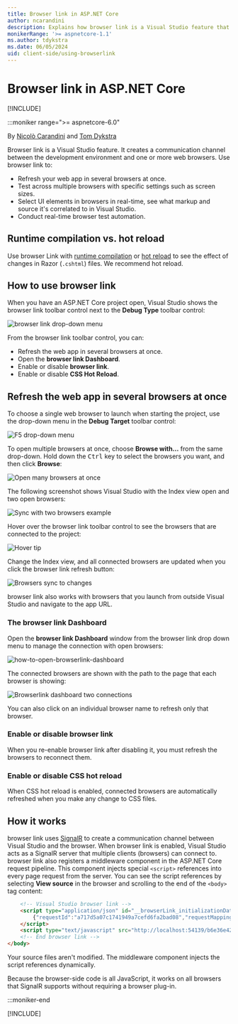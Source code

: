 ```yaml
---
title: Browser link in ASP.NET Core
author: ncarandini
description: Explains how browser link is a Visual Studio feature that links the development environment with one or more web browsers.
monikerRange: '>= aspnetcore-1.1'
ms.author: tdykstra
ms.date: 06/05/2024
uid: client-side/using-browserlink
---
```

# Browser link in ASP.NET Core

[!INCLUDE[](~/includes/not-latest-version.md)]

:::moniker range=">= aspnetcore-6.0"

By [Nicolò Carandini](https://github.com/ncarandini) and [Tom Dykstra](https://github.com/tdykstra)

Browser link is a Visual Studio feature. It creates a communication channel between the development environment and one or more web browsers. Use browser link to:

* Refresh your web app in several browsers at once.
* Test across multiple browsers with specific settings such as screen sizes.
* Select UI elements in browsers in real-time, see what markup and source it's correlated to in Visual Studio.
* Conduct real-time browser test automation.

## Runtime compilation vs. hot reload

Use browser Link with [runtime compilation](xref:mvc/views/view-compilation) or [hot reload](xref:test/hot-reload) to see the effect of changes in Razor (`.cshtml`) files. We recommend hot reload.

## How to use browser link

When you have an ASP.NET Core project open, Visual Studio shows the browser link toolbar control next to the **Debug Type** toolbar control:

![browser link drop-down menu](~/client-side/using-browserlink/_static/browserLink-dropdown-menu.png)

From the browser link toolbar control, you can:

* Refresh the web app in several browsers at once.
* Open the **browser link Dashboard**.
* Enable or disable **browser link**.
* Enable or disable **CSS Hot Reload**.

## Refresh the web app in several browsers at once

To choose a single web browser to launch when starting the project, use the drop-down menu in the **Debug Target** toolbar control:

![F5 drop-down menu](~/client-side/using-browserlink/_static/debug-target-dropdown-menu.png)

To open multiple browsers at once, choose **Browse with...** from the same drop-down. Hold down the <kbd>Ctrl</kbd> key to select the browsers you want, and then click **Browse**:

![Open many browsers at once](~/client-side/using-browserlink/_static/open-many-browsers-at-once.png)

The following screenshot shows Visual Studio with the Index view open and two open browsers:

![Sync with two browsers example](~/client-side/using-browserlink/_static/sync-with-two-browsers-example.png)

Hover over the browser link toolbar control to see the browsers that are connected to the project:

![Hover tip](~/client-side/using-browserlink/_static/hoover-tip.png)

Change the Index view, and all connected browsers are updated when you click the browser link refresh button:

![Browsers sync to changes](~/client-side/using-browserlink/_static/browsers-sync-to-changes.png)

browser link also works with browsers that you launch from outside Visual Studio and navigate to the app URL.

### The browser link Dashboard

Open the **browser link Dashboard** window from the browser link drop down menu to manage the connection with open browsers:

![how-to-open-browserlink-dashboard](~/client-side/using-browserlink/_static/open-browserlink-dashboard.png)

The connected browsers are shown with the path to the page that each browser is showing:

![Browserlink dashboard two connections](~/client-side/using-browserlink/_static/browserlink-dashboard-two-connections.png)

You can also click on an individual browser name to refresh only that browser.

### Enable or disable browser link

When you re-enable browser link after disabling it, you must refresh the browsers to reconnect them.

### Enable or disable CSS hot reload

When CSS hot reload is enabled, connected browsers are automatically refreshed when you make any change to CSS files.

## How it works

browser link uses [SignalR](xref:signalr/introduction) to create a communication channel between Visual Studio and the browser. When browser link is enabled, Visual Studio acts as a SignalR server that multiple clients (browsers) can connect to. browser link also registers a middleware component in the ASP.NET Core request pipeline. This component injects special `<script>` references into every page request from the server. You can see the script references by selecting **View source** in the browser and scrolling to the end of the `<body>` tag content:

```html
    <!-- Visual Studio browser link -->
    <script type="application/json" id="__browserLink_initializationData">
        {"requestId":"a717d5a07c1741949a7cefd6fa2bad08","requestMappingFromServer":false}
    </script>
    <script type="text/javascript" src="http://localhost:54139/b6e36e429d034f578ebccd6a79bf19bf/browserLink" async="async"></script>
    <!-- End browser link -->
</body>
```

Your source files aren't modified. The middleware component injects the script references dynamically.

Because the browser-side code is all JavaScript, it works on all browsers that SignalR supports without requiring a browser plug-in.

:::moniker-end

[!INCLUDE[](~/client-side/using-browserlink/includes/using-browserlink-1-5.md)]
